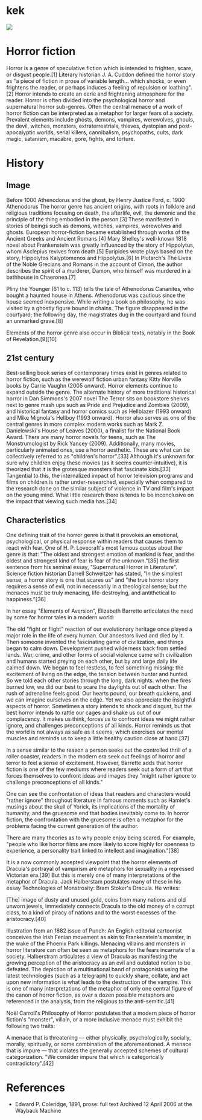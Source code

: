 # kek

<a href="https://juncture-digital.org"><img src="https://juncture-digital.org/images/ve-button.png"></a>

<param ve-config 
       title="Horror ficton"
       author="Isaac Gbadebo"
       banner="https://imageio.forbes.com/specials-images/imageserve/5d373f30f1176b0008976b5b/0x0.jpg?format=jpg&width=1200&fit=bounds">
      
<!-- Entities discussed throughout the essay are typically defined before the essay text and
     are thus available in all text.  Entity identifiers (QIDs) can be found in either
     Wikipedia or Wikidata (https://www.wikidata.org)> -->
<param ve-entity eid="Q185372"> <!-- Girl with a Pearl Earring painting -->
<param ve-entity eid="Q41264"> <!-- Johannes Vermeer -->
<param ve-entity eid="Q221092"> <!-- Mauritshuis -->
<param ve-entity eid="Q36600"> <!-- The Hague -->

# Horror fiction

Horror is a genre of speculative fiction which is intended to frighten, scare, or disgust people.[1] Literary historian J. A. Cuddon defined the horror story as "a piece of fiction in prose of variable length... which shocks, or even frightens the reader, or perhaps induces a feeling of repulsion or loathing".[2] Horror intends to create an eerie and frightening atmosphere for the reader. Horror is often divided into the psychological horror and supernatural horror sub-genres. Often the central menace of a work of horror fiction can be interpreted as a metaphor for larger fears of a society. Prevalent elements include ghosts, demons, vampires, werewolves, ghouls, the devil, witches, monsters, extraterrestrials, thieves, dystopian and post-apocalyptic worlds, serial killers, cannibalism, psychopaths, cults, dark magic, satanism, macabre, gore, fights, and torture.

# History

## Image

Before 1000
Athenodorus and the ghost, by Henry Justice Ford, c. 1900
Athenodorus
The horror genre has ancient origins, with roots in folklore and religious traditions focusing on death, the afterlife, evil, the demonic and the principle of the thing embodied in the person.[3] These manifested in stories of beings such as demons, witches, vampires, werewolves and ghosts. European horror-fiction became established through works of the Ancient Greeks and Ancient Romans.[4] Mary Shelley's well-known 1818 novel about Frankenstein was greatly influenced by the story of Hippolytus, whom Asclepius revives from death.[5] Euripides wrote plays based on the story, Hippolytos Kalyptomenos and Hippolytus.[6] In Plutarch's The Lives of the Noble Grecians and Romans in the account of Cimon, the author describes the spirit of a murderer, Damon, who himself was murdered in a bathhouse in Chaeronea.[7]

Pliny the Younger (61 to c. 113) tells the tale of Athenodorus Cananites, who bought a haunted house in Athens. Athenodorus was cautious since the house seemed inexpensive. While writing a book on philosophy, he was visited by a ghostly figure bound in chains. The figure disappeared in the courtyard; the following day, the magistrates dug in the courtyard and found an unmarked grave.[8]

Elements of the horror genre also occur in Biblical texts, notably in the Book of Revelation.[9][10]

## 21st century

Best-selling book series of contemporary times exist in genres related to horror fiction, such as the werewolf fiction urban fantasy Kitty Norville books by Carrie Vaughn (2005 onward). Horror elements continue to expand outside the genre. The alternate history of more traditional historical horror in Dan Simmons's 2007 novel The Terror sits on bookstore shelves next to genre mash ups such as Pride and Prejudice and Zombies (2009), and historical fantasy and horror comics such as Hellblazer (1993 onward) and Mike Mignola's Hellboy (1993 onward). Horror also serves as one of the central genres in more complex modern works such as Mark Z. Danielewski's House of Leaves (2000), a finalist for the National Book Award. There are many horror novels for teens, such as The Monstrumologist by Rick Yancey (2009). Additionally, many movies, particularly animated ones, use a horror aesthetic. These are what can be collectively referred to as "children's horror".[33] Although it's unknown for sure why children enjoy these movies (as it seems counter-intuitive), it is theorized that it is the grotesque monsters that fascinate kids.[33] Tangential to this, the internalized impact of horror television programs and films on children is rather under-researched, especially when compared to the research done on the similar subject of violence in TV and film's impact on the young mind. What little research there is tends to be inconclusive on the impact that viewing such media has.[34]

## Characteristics

One defining trait of the horror genre is that it provokes an emotional, psychological, or physical response within readers that causes them to react with fear. One of H. P. Lovecraft's most famous quotes about the genre is that: "The oldest and strongest emotion of mankind is fear, and the oldest and strongest kind of fear is fear of the unknown."[35] the first sentence from his seminal essay, "Supernatural Horror in Literature". Science fiction historian Darrell Schweitzer has stated, "In the simplest sense, a horror story is one that scares us" and "the true horror story requires a sense of evil, not in necessarily in a theological sense; but the menaces must be truly menacing, life-destroying, and antithetical to happiness."[36]

In her essay "Elements of Aversion", Elizabeth Barrette articulates the need by some for horror tales in a modern world:

The old "fight or flight" reaction of our evolutionary heritage once played a major role in the life of every human. Our ancestors lived and died by it. Then someone invented the fascinating game of civilization, and things began to calm down. Development pushed wilderness back from settled lands. War, crime, and other forms of social violence came with civilization and humans started preying on each other, but by and large daily life calmed down. We began to feel restless, to feel something missing: the excitement of living on the edge, the tension between hunter and hunted. So we told each other stories through the long, dark nights. when the fires burned low, we did our best to scare the daylights out of each other. The rush of adrenaline feels good. Our hearts pound, our breath quickens, and we can imagine ourselves on the edge. Yet we also appreciate the insightful aspects of horror. Sometimes a story intends to shock and disgust, but the best horror intends to rattle our cages and shake us out of our complacency. It makes us think, forces us to confront ideas we might rather ignore, and challenges preconceptions of all kinds. Horror reminds us that the world is not always as safe as it seems, which exercises our mental muscles and reminds us to keep a little healthy caution close at hand.[37]

In a sense similar to the reason a person seeks out the controlled thrill of a roller coaster, readers in the modern era seek out feelings of horror and terror to feel a sense of excitement. However, Barrette adds that horror fiction is one of the few mediums where readers seek out a form of art that forces themselves to confront ideas and images they "might rather ignore to challenge preconceptions of all kinds."

One can see the confrontation of ideas that readers and characters would "rather ignore" throughout literature in famous moments such as Hamlet's musings about the skull of Yorick, its implications of the mortality of humanity, and the gruesome end that bodies inevitably come to. In horror fiction, the confrontation with the gruesome is often a metaphor for the problems facing the current generation of the author.

There are many theories as to why people enjoy being scared. For example, "people who like horror films are more likely to score highly for openness to experience, a personality trait linked to intellect and imagination."[38]

It is a now commonly accepted viewpoint that the horror elements of Dracula's portrayal of vampirism are metaphors for sexuality in a repressed Victorian era.[39] But this is merely one of many interpretations of the metaphor of Dracula. Jack Halberstam postulates many of these in his essay Technologies of Monstrosity: Bram Stoker's Dracula. He writes:

[The] image of dusty and unused gold, coins from many nations and old unworn jewels, immediately connects Dracula to the old money of a corrupt class, to a kind of piracy of nations and to the worst excesses of the aristocracy.[40]


Illustration from an 1882 issue of Punch: An English editorial cartoonist conceives the Irish Fenian movement as akin to Frankenstein's monster, in the wake of the Phoenix Park killings.
Menacing villains and monsters in horror literature can often be seen as metaphors for the fears incarnate of a society.
Halberstram articulates a view of Dracula as manifesting the growing perception of the aristocracy as an evil and outdated notion to be defeated. The depiction of a multinational band of protagonists using the latest technologies (such as a telegraph) to quickly share, collate, and act upon new information is what leads to the destruction of the vampire. This is one of many interpretations of the metaphor of only one central figure of the canon of horror fiction, as over a dozen possible metaphors are referenced in the analysis, from the religious to the anti-semitic.[41]

Noël Carroll's Philosophy of Horror postulates that a modern piece of horror fiction's "monster", villain, or a more inclusive menace must exhibit the following two traits:

A menace that is threatening — either physically, psychologically, socially, morally, spiritually, or some combination of the aforementioned.
A menace that is impure — that violates the generally accepted schemes of cultural categorization. "We consider impure that which is categorically contradictory".[42]

# References

[^1]: [Wikipedia: Girl with a Pearl Earring](https://en.wikipedia.org/wiki/Girl_with_a_Pearl_Earring)
 Carroll, Noël (1990). The Philosophy of Horror or Paradoxes of the Heart. New York, NY: Routledge. pp. 28, 36, 53. ISBN 0-415-90145-6. Art-horror requires evaluation both in terms of threat and disgust. ... some emotional states are the cognitive-evaluative sort. And, of course, I would hold that art-horror is one of these. ... The audience's psychological state, therefore, diverges from the psychological state of characters in respect of belief, but converges on that of characters with respect to the way in which the properties of said monsters are emotively assessed.
 Cuddon, J.A. (1984). "Introduction". The Penguin Book of Horror Stories. Harmondsworth: Penguin. p. 11. ISBN 0-14-006799-X.
 Jackson, Rosemary (1981). Fantasy: The Literature of Subversion. London: Methuen. pp. 53–5, 68–9.
 "Even Ancient Greeks and Romans Enjoyed Good Scary Stories, Professor Says". phys.org. Retrieved 2 September 2020.
 Though the sub-title of Frankenstein references the titan Prometheus, none of the ancient myths about Prometheus is itself a horror tale.
 * Edward P. Coleridge, 1891, prose: full text Archived 12 April 2006 at the Wayback Machine
